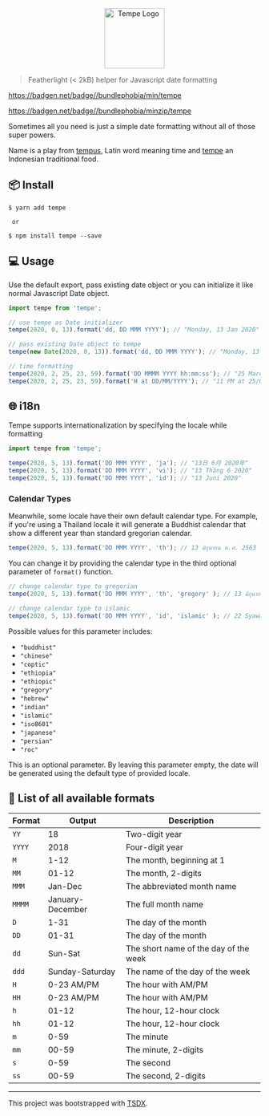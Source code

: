 
<center>
<img src='logo/tempe.png' height='120' align="center" alt='Tempe Logo' />
</center>

> Featherlight (< 2kB) helper for Javascript date formatting

https://badgen.net/badge//bundlephobia/min/tempe

https://badgen.net/badge//bundlephobia/minzip/tempe

Sometimes all you need is just a simple date formatting without all of those super powers.

Name is a play from [tempus](https://en.wikipedia.org/wiki/Tempus), Latin word meaning time  and [tempe](https://en.wikipedia.org/wiki/Tempeh) an Indonesian traditional food.


## 📦 Install

```
$ yarn add tempe

 or

$ npm install tempe --save
```

## 💻 Usage
Use the default export, pass existing date object or you can initialize it like normal Javascript Date object.

```js
import tempe from 'tempe';

// use tempe as Date initializer
tempe(2020, 0, 13).format('dd, DD MMM YYYY'); // "Monday, 13 Jan 2020"

// pass existing Date object to tempe
tempe(new Date(2020, 0, 13)).format('dd, DD MMM YYYY'); // "Monday, 13 Jan 2020"

// time formatting
tempe(2020, 2, 25, 23, 59).format('DD MMMM YYYY hh:mm:ss'); // "25 March 2020 23:59:00"
tempe(2020, 2, 25, 23, 59).format('H at DD/MM/YYYY'); // "11 PM at 25/03/2020"

```

## 🌐 i18n
Tempe supports internationalization by specifying the locale while formatting

```js
import tempe from 'tempe';

tempe(2020, 5, 13).format('DD MMM YYYY', 'ja'); // "13日 6月 2020年"
tempe(2020, 5, 13).format('DD MMM YYYY', 'vi'); // "13 Tháng 6 2020"
tempe(2020, 5, 13).format('DD MMM YYYY', 'id'); // "13 Juni 2020"

```

### Calendar Types

Meanwhile, some locale have their own default calendar type. For example, if you're using a Thailand locale it will generate a Buddhist calendar that show a different year than standard gregorian calendar.
```js
tempe(2020, 5, 13).format('DD MMM YYYY', 'th'); // 13 มิถุนายน พ.ศ. 2563
```

You can change it by providing the calendar type in the third optional parameter of `format()` function.

```js
// change calendar type to gregorian
tempe(2020, 5, 13).format('DD MMM YYYY', 'th', 'gregory' ); // 13 มิถุนายน พ.ศ. 2020

// change calendar type to islamic
tempe(2020, 5, 13).format('DD MMM YYYY', 'id', 'islamic' ); // 22 Syawal 1441 H

```

Possible values for this parameter includes: 
- `"buddhist"`
- `"chinese"`
- `"coptic"`
- `"ethiopia"`
- `"ethiopic"`
- `"gregory"`
- `"hebrew"`
- `"indian"`
- `"islamic"`
- `"iso8601"`
- `"japanese"`
- `"persian"`
- `"roc"`

This is an optional parameter. By leaving this parameter empty, the date will be generated using the default type of provided locale.


## 📝 List of all available formats

| Format | Output           | Description                           |
| ------ | ---------------- | ------------------------------------- |
| `YY`   | 18               | Two-digit year                        |
| `YYYY` | 2018             | Four-digit year                       |
| `M`    | 1-12             | The month, beginning at 1             |
| `MM`   | 01-12            | The month, 2-digits                   |
| `MMM`  | Jan-Dec          | The abbreviated month name            |
| `MMMM` | January-December | The full month name                   |
| `D`    | 1-31             | The day of the month                  |
| `DD`   | 01-31            | The day of the month        |
| `dd`   | Sun-Sat            | The short name of the day of the week   |
| `ddd` | Sunday-Saturday  | The name of the day of the week       |
| `H`    | 0-23 AM/PM            | The hour with AM/PM                             |
| `HH`    | 0-23 AM/PM            | The hour with AM/PM                             |
| `h`    | 01-12             | The hour, 12-hour clock               |
| `hh`   | 01-12            | The hour, 12-hour clock     |
| `m`    | 0-59             | The minute                            |
| `mm`   | 00-59            | The minute, 2-digits                  |
| `s`    | 0-59             | The second                            |
| `ss`   | 00-59            | The second, 2-digits                  |

---

This project was bootstrapped with [TSDX](https://github.com/jaredpalmer/tsdx).
